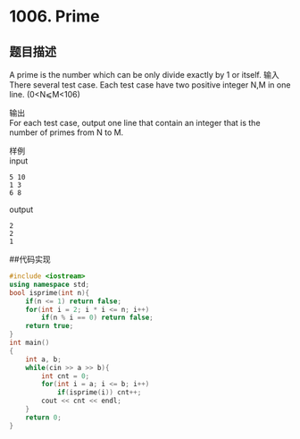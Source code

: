 # 1006. Prime
## 题目描述
A prime is the number which can be only divide exactly by 1 or itself.
输入  
There several test case. Each test case have two positive integer N,M in one line. (0<N⩽M<106)

输出  
For each test case, output one line that contain an integer that is the number of primes from N to M.

样例  
input
```
5 10
1 3
6 8
```
output  
```
2
2
1
```

##代码实现
```cpp
#include <iostream>
using namespace std;
bool isprime(int n){
    if(n <= 1) return false;
    for(int i = 2; i * i <= n; i++)
        if(n % i == 0) return false;
    return true;
}
int main()
{
    int a, b;
    while(cin >> a >> b){
        int cnt = 0;
        for(int i = a; i <= b; i++)
            if(isprime(i)) cnt++;
        cout << cnt << endl;
    }
    return 0;
}
```